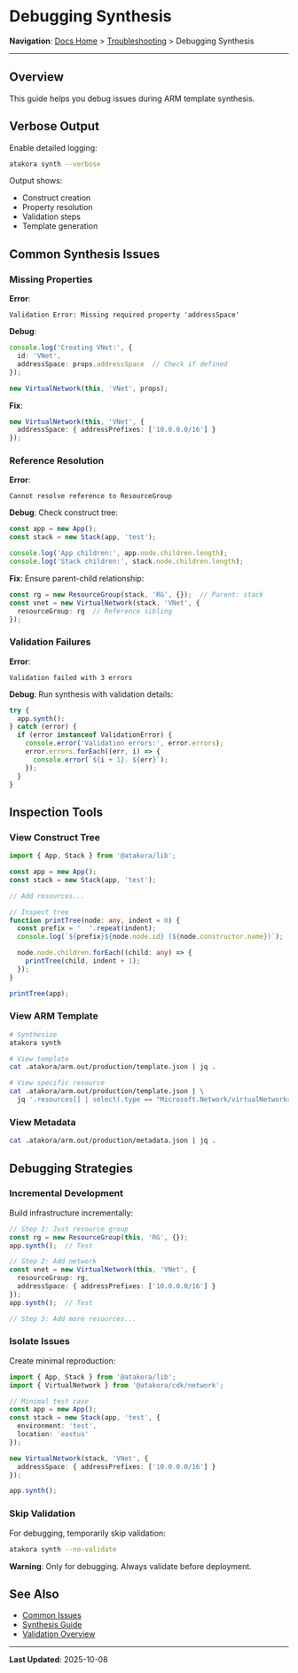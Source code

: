 # Debugging Synthesis

**Navigation**: [Docs Home](../README.md) > [Troubleshooting](./README.md) > Debugging Synthesis

---

## Overview

This guide helps you debug issues during ARM template synthesis.

## Verbose Output

Enable detailed logging:

```bash
atakora synth --verbose
```

Output shows:
- Construct creation
- Property resolution
- Validation steps
- Template generation

## Common Synthesis Issues

### Missing Properties

**Error**:
```
Validation Error: Missing required property 'addressSpace'
```

**Debug**:
```typescript
console.log('Creating VNet:', {
  id: 'VNet',
  addressSpace: props.addressSpace  // Check if defined
});

new VirtualNetwork(this, 'VNet', props);
```

**Fix**:
```typescript
new VirtualNetwork(this, 'VNet', {
  addressSpace: { addressPrefixes: ['10.0.0.0/16'] }
});
```

### Reference Resolution

**Error**:
```
Cannot resolve reference to ResourceGroup
```

**Debug**: Check construct tree:
```typescript
const app = new App();
const stack = new Stack(app, 'test');

console.log('App children:', app.node.children.length);
console.log('Stack children:', stack.node.children.length);
```

**Fix**: Ensure parent-child relationship:
```typescript
const rg = new ResourceGroup(stack, 'RG', {});  // Parent: stack
const vnet = new VirtualNetwork(stack, 'VNet', {
  resourceGroup: rg  // Reference sibling
});
```

### Validation Failures

**Error**:
```
Validation failed with 3 errors
```

**Debug**: Run synthesis with validation details:
```typescript
try {
  app.synth();
} catch (error) {
  if (error instanceof ValidationError) {
    console.error('Validation errors:', error.errors);
    error.errors.forEach((err, i) => {
      console.error(`${i + 1}. ${err}`);
    });
  }
}
```

## Inspection Tools

### View Construct Tree

```typescript
import { App, Stack } from '@atakora/lib';

const app = new App();
const stack = new Stack(app, 'test');

// Add resources...

// Inspect tree
function printTree(node: any, indent = 0) {
  const prefix = '  '.repeat(indent);
  console.log(`${prefix}${node.node.id} (${node.constructor.name})`);

  node.node.children.forEach((child: any) => {
    printTree(child, indent + 1);
  });
}

printTree(app);
```

### View ARM Template

```bash
# Synthesize
atakora synth

# View template
cat .atakora/arm.out/production/template.json | jq .

# View specific resource
cat .atakora/arm.out/production/template.json | \
  jq '.resources[] | select(.type == "Microsoft.Network/virtualNetworks")'
```

### View Metadata

```bash
cat .atakora/arm.out/production/metadata.json | jq .
```

## Debugging Strategies

### Incremental Development

Build infrastructure incrementally:

```typescript
// Step 1: Just resource group
const rg = new ResourceGroup(this, 'RG', {});
app.synth();  // Test

// Step 2: Add network
const vnet = new VirtualNetwork(this, 'VNet', {
  resourceGroup: rg,
  addressSpace: { addressPrefixes: ['10.0.0.0/16'] }
});
app.synth();  // Test

// Step 3: Add more resources...
```

### Isolate Issues

Create minimal reproduction:

```typescript
import { App, Stack } from '@atakora/lib';
import { VirtualNetwork } from '@atakora/cdk/network';

// Minimal test case
const app = new App();
const stack = new Stack(app, 'test', {
  environment: 'test',
  location: 'eastus'
});

new VirtualNetwork(stack, 'VNet', {
  addressSpace: { addressPrefixes: ['10.0.0.0/16'] }
});

app.synth();
```

### Skip Validation

For debugging, temporarily skip validation:

```bash
atakora synth --no-validate
```

**Warning**: Only for debugging. Always validate before deployment.

## See Also

- [Common Issues](./common-issues.md)
- [Synthesis Guide](../guides/fundamentals/synthesis.md)
- [Validation Overview](../guides/validation/overview.md)

---

**Last Updated**: 2025-10-08
